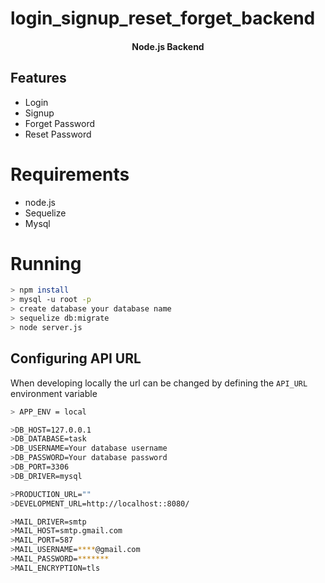 # login_signup_reset_forget_backend

<h4 align="center">
  Node.js Backend 
</h4>



## Features

* Login
* Signup
* Forget Password
* Reset Password


# Requirements

* node.js
* Sequelize 
* Mysql

# Running

```bash
> npm install
> mysql -u root -p
> create database your database name
> sequelize db:migrate
> node server.js
```

## Configuring API URL

When developing locally the url can be changed by defining the `API_URL` environment variable

```bash
> APP_ENV = local

>DB_HOST=127.0.0.1
>DB_DATABASE=task
>DB_USERNAME=Your database username
>DB_PASSWORD=Your database password
>DB_PORT=3306
>DB_DRIVER=mysql

>PRODUCTION_URL="" 
>DEVELOPMENT_URL=http://localhost::8080/

>MAIL_DRIVER=smtp
>MAIL_HOST=smtp.gmail.com
>MAIL_PORT=587
>MAIL_USERNAME=****@gmail.com
>MAIL_PASSWORD=*******
>MAIL_ENCRYPTION=tls
```

```

